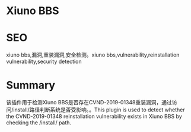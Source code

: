 # Xiuno BBS
# SEO
xiuno bbs,漏洞,重装漏洞,安全检测。xiuno bbs,vulnerability,reinstallation vulnerability,security detection
# Summary
该插件用于检测Xiuno BBS是否存在CVND-2019-01348重装漏洞，通过访问/install/路径判断系统是否受影响。。This plugin is used to detect whether the CVND-2019-01348 reinstallation vulnerability exists in Xiuno BBS by checking the /install/ path.
